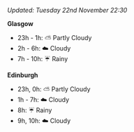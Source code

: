 *Updated: Tuesday 22nd November 22:30*

**Glasgow**

* 23h - 1h: :partly_sunny: Partly Cloudy
* 2h - 6h: :cloud: Cloudy
* 7h - 10h: :umbrella: Rainy

**Edinburgh**

* 23h, 0h: :partly_sunny: Partly Cloudy
* 1h - 7h: :cloud: Cloudy
* 8h: :umbrella: Rainy
* 9h, 10h: :cloud: Cloudy
